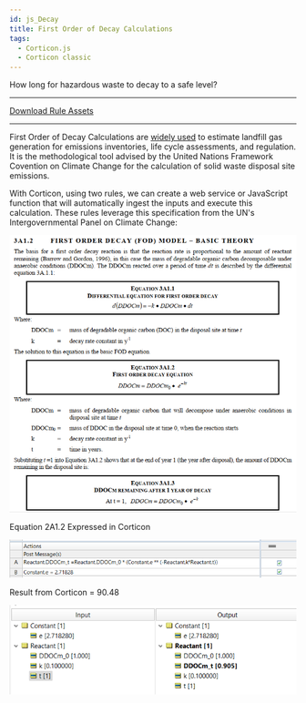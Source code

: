 ```yaml
---
id: js_Decay
title: First Order of Decay Calculations 
tags:
  - Corticon.js
  - Corticon classic
---
```


How long for hazardous waste to decay to a safe level?

---
[Download Rule Assets](https://github.com/corticon/accelerators/raw/main/docs/classic-templates/project-zips/Hazardous%20Gas%20First%20Order%20Decay.zip)

---

First Order of Decay Calculations are [widely used](https://pubmed.ncbi.nlm.nih.gov/27332778/) to estimate landfill gas generation for emissions inventories, life cycle assessments, and regulation. It is the methodological tool advised by the United Nations Framework Covention on Climate Change for the calculation of solid waste disposal site emissions. 


With Corticon, using two rules, we can create a web service or JavaScript function that will automatically ingest the inputs and execute this calculation. These rules leverage this specification from the UN's Intergovernmental Panel on Climate Change:

![Alt text](images/gas_sshot-49.png)

Equation 2A1.2 Expressed in Corticon
 
![Alt text](images/gas_2A1.2.png)

Result from Corticon = 90.48 

![Alt text](images/gas_Picture3.png)